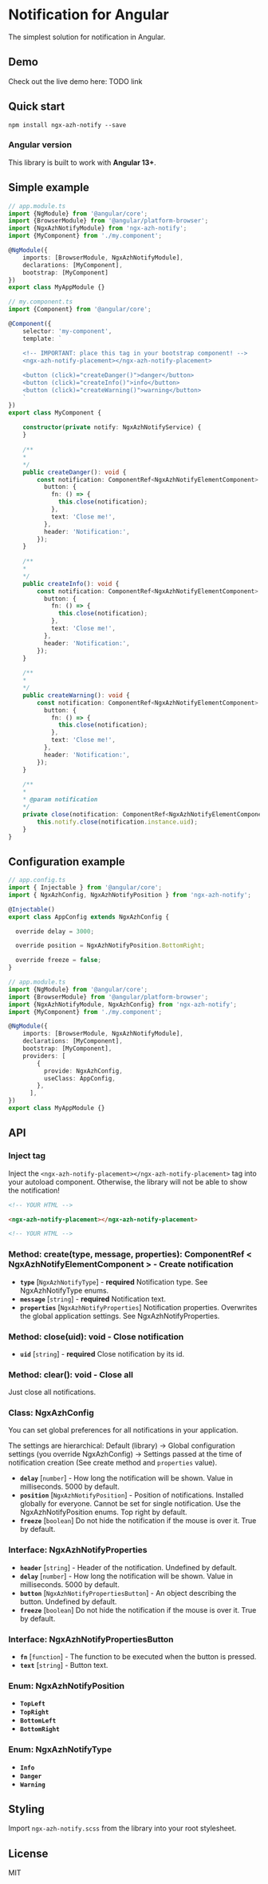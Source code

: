 # Notification for Angular

The simplest solution for notification in Angular.

## Demo

Check out the live demo here: TODO link

## Quick start

```
npm install ngx-azh-notify --save
```

### Angular version

This library is built to work with **Angular 13+**.

## Simple example

```TypeScript
// app.module.ts
import {NgModule} from '@angular/core';
import {BrowserModule} from '@angular/platform-browser';
import {NgxAzhNotifyModule} from 'ngx-azh-notify';
import {MyComponent} from './my.component';

@NgModule({
    imports: [BrowserModule, NgxAzhNotifyModule],
    declarations: [MyComponent],
    bootstrap: [MyComponent]
})
export class MyAppModule {}
```

```TypeScript
// my.component.ts
import {Component} from '@angular/core';

@Component({
    selector: 'my-component',
    template: `

    <!-- IMPORTANT: place this tag in your bootstrap component! -->
    <ngx-azh-notify-placement></ngx-azh-notify-placement>
    
    <button (click)="createDanger()">danger</button>
    <button (click)="createInfo()">info</button>
    <button (click)="createWarning()">warning</button>
    `
})
export class MyComponent {
    
    constructor(private notify: NgxAzhNotifyService) {
    }
    
    /**
    * 
    */
    public createDanger(): void {
        const notification: ComponentRef<NgxAzhNotifyElementComponent> = this.notify.create(NgxAzhNotifyType.Danger, 'This is in danger notification!', {
          button: {
            fn: () => {
              this.close(notification);
            },
            text: 'Close me!',
          },
          header: 'Notification:',
        });
    }
    
    /**
    * 
    */
    public createInfo(): void {
        const notification: ComponentRef<NgxAzhNotifyElementComponent> = this.notify.create(NgxAzhNotifyType.Info, 'This is an information notification!', {
          button: {
            fn: () => {
              this.close(notification);
            },
            text: 'Close me!',
          },
          header: 'Notification:',
        });
    }
    
    /**
    * 
    */
    public createWarning(): void {
        const notification: ComponentRef<NgxAzhNotifyElementComponent> = this.notify.create(NgxAzhNotifyType.Warning, 'This is an warning notification!', {
          button: {
            fn: () => {
              this.close(notification);
            },
            text: 'Close me!',
          },
          header: 'Notification:',
        });
    }
    
    /**
    * 
    * @param notification
    */
    private close(notification: ComponentRef<NgxAzhNotifyElementComponent>): void {
        this.notify.close(notification.instance.uid);
    }
}
```

## Configuration example

```TypeScript
// app.config.ts
import { Injectable } from '@angular/core';
import { NgxAzhConfig, NgxAzhNotifyPosition } from 'ngx-azh-notify';

@Injectable()
export class AppConfig extends NgxAzhConfig {

  override delay = 3000;

  override position = NgxAzhNotifyPosition.BottomRight;

  override freeze = false;
}
```

```TypeScript
// app.module.ts
import {NgModule} from '@angular/core';
import {BrowserModule} from '@angular/platform-browser';
import {NgxAzhNotifyModule, NgxAzhConfig} from 'ngx-azh-notify';
import {MyComponent} from './my.component';

@NgModule({
    imports: [BrowserModule, NgxAzhNotifyModule],
    declarations: [MyComponent],
    bootstrap: [MyComponent],
    providers: [
        {
          provide: NgxAzhConfig,
          useClass: AppConfig,
        },
      ],
})
export class MyAppModule {}
```

## API

### Inject tag

Inject the `<ngx-azh-notify-placement></ngx-azh-notify-placement>` tag into your autoload component. Otherwise, the library will not be able to show the notification!

```HTML
<!-- YOUR HTML -->

<ngx-azh-notify-placement></ngx-azh-notify-placement>

<!-- YOUR HTML -->
```
### Method: create(type, message, properties): ComponentRef < NgxAzhNotifyElementComponent > - Create notification

* **`type`** [`NgxAzhNotifyType`] - **required** Notification type. See NgxAzhNotifyType enums.
* **`message`** [`string`] - **required** Notification text.
* **`properties`** [`NgxAzhNotifyProperties`] Notification properties. Overwrites the global application settings. See NgxAzhNotifyProperties.

### Method: close(uid): void - Close notification

* **`uid`** [`string`] - **required** Close notification by its id.

### Method: clear(): void - Close all

Just close all notifications.

### Class: NgxAzhConfig

You can set global preferences for all notifications in your application.

The settings are hierarchical: Default (library) -> Global configuration settings (you override NgxAzhConfig) -> Settings passed at the time of notification creation (See create method and `properties` value).

* **`delay`** [`number`] - How long the notification will be shown. Value in milliseconds. 5000 by default.
* **`position`** [`NgxAzhNotifyPosition`] - Position of notifications. Installed globally for everyone. Cannot be set for single notification. Use the NgxAzhNotifyPosition enums. Top right by default.
* **`freeze`** [`boolean`] Do not hide the notification if the mouse is over it. True by default.

### Interface: NgxAzhNotifyProperties

* **`header`** [`string`] - Header of the notification. Undefined by default.
* **`delay`** [`number`] - How long the notification will be shown. Value in milliseconds. 5000 by default.
* **`button`** [`NgxAzhNotifyPropertiesButton`] - An object describing the button. Undefined by default.
* **`freeze`** [`boolean`] Do not hide the notification if the mouse is over it. True by default.

### Interface: NgxAzhNotifyPropertiesButton

* **`fn`** [`function`] - The function to be executed when the button is pressed.
* **`text`** [`string`] - Button text.

### Enum: NgxAzhNotifyPosition

* **`TopLeft`**
* **`TopRight`**
* **`BottomLeft`**
* **`BottomRight`**

### Enum: NgxAzhNotifyType

* **`Info`**
* **`Danger`**
* **`Warning`**

## Styling

Import `ngx-azh-notify.scss` from the library into your root stylesheet.

## License

MIT

